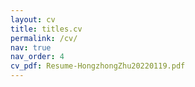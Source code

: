 ```yaml
---
layout: cv
title: titles.cv
permalink: /cv/
nav: true
nav_order: 4
cv_pdf: Resume-HongzhongZhu20220119.pdf
---
```

